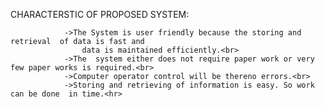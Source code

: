 CHARACTERSTIC OF PROPOSED SYSTEM:<br>
                
                ->The System is user friendly because the storing and retrieval  of data is fast and 
                    data is maintained efficiently.<br>
                ->The  system either does not require paper work or very few paper works is required.<br>
                ->Computer operator control will be thereno errors.<br> 
                ->Storing and retrieving of information is easy. So work can be done  in time.<hr>
